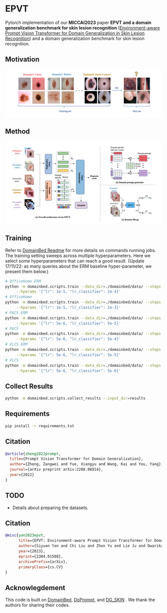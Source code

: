 # EPVT


Pytorch implementation of our **MICCAI2023** paper **EPVT and a domain generalization benchmark for skin lesion recognition** ([Environment-aware Prompt Vision Transformer for Domain Generalization in Skin Lesion Recognition](https://arxiv.org/pdf/2304.01508.pdf)) and a domain generalization benchmark for skin lesion recognition.
## Motivation
![alt text](image/motivation.png)
## Method
<img src="image/method.png" alt="My Image" width="800">

## Training

Refer to [DomainBed Readme](README_domainbed.md) for more details on commands running jobs. The training setting sweeps across multiple hyperparameters. Here we select some hyperparameters that can reach a good result. (Update 17/11/22: as many queries about the ERM baseline hyper-parameter, we present them below.)

```sh
# OfficeHome ERM
python -m domainbed.scripts.train --data_dir=./domainbed/data/ --steps 5001 --dataset OfficeHome --test_env 0/1/2/3 --algorithm DoPrompt --output_dir results/exp \
     --hparams '{"lr": 1e-5, "lr_classifier": 1e-4}'
# OfficeHome
python -m domainbed.scripts.train --data_dir=./domainbed/data/ --steps 5001 --dataset OfficeHome --test_env 0/1/2/3 --algorithm DoPrompt --output_dir results/exp \
     --hparams '{"lr": 1e-5, "lr_classifier": 1e-3}'
# PACS ERM
python -m domainbed.scripts.train --data_dir=./domainbed/data/ --steps 5001 --dataset PACS --test_env 0/2/3 --algorithm DoPrompt --output_dir results/exp \
     --hparams '{"lr": 5e-6, "lr_classifier": 5e-5}'
# PACS
python -m domainbed.scripts.train --data_dir=./domainbed/data/ --steps 5001 --dataset PACS --test_env 0/2/3 --algorithm DoPrompt --output_dir results/exp \
     --hparams '{"lr": 5e-6, "lr_classifier": 5e-4}'
# VLCS ERM
python -m domainbed.scripts.train --data_dir=./domainbed/data/ --steps 5001 --dataset VLCS --test_env 0/1/2/3 --algorithm DoPrompt --output_dir results/exp \
     --hparams '{"lr": 5e-6, "lr_classifier": 5e-5}'
# VLCS
python -m domainbed.scripts.train --data_dir=./domainbed/data/ --steps 5001 --dataset VLCS --test_env 0/1/2/3 --algorithm DoPrompt --output_dir results/exp \
     --hparams '{"lr": 5e-6, "lr_classifier": 5e-6}'
```

## Collect Results

```sh
python -m domainbed.scripts.collect_results --input_dir=results
```

## Requirements

```sh
pip install -r requirements.txt
```

## Citation

```bibtex
@article{zheng2022prompt,
  title={Prompt Vision Transformer for Domain Generalization},
  author={Zheng, Zangwei and Yue, Xiangyu and Wang, Kai and You, Yang},
  journal={arXiv preprint arXiv:2208.08914},
  year={2022}
}
```

## TODO

- Details about preparing the datasets.


## Citation

```bibtex
@misc{yan2023epvt,
      title={EPVT: Environment-aware Prompt Vision Transformer for Domain Generalization in Skin Lesion Recognition}, 
      author={Siyuan Yan and Chi Liu and Zhen Yu and Lie Ju and Dwarikanath Mahapatrainst and Victoria Mar and Monika Janda and Peter Soyer and Zongyuan Ge},
      year={2023},
      eprint={2304.01508},
      archivePrefix={arXiv},
      primaryClass={cs.CV}
}
```

## Acknowlegdement

This code is built on [DomainBed](https://github.com/facebookresearch/DomainBed), [DoPrompt](https://github.com/zhengzangw/DoPrompt), and [DG_SKIN](https://github.com/alceubissoto/artifact-generalization-skin) . We thank the authors for sharing their codes.
